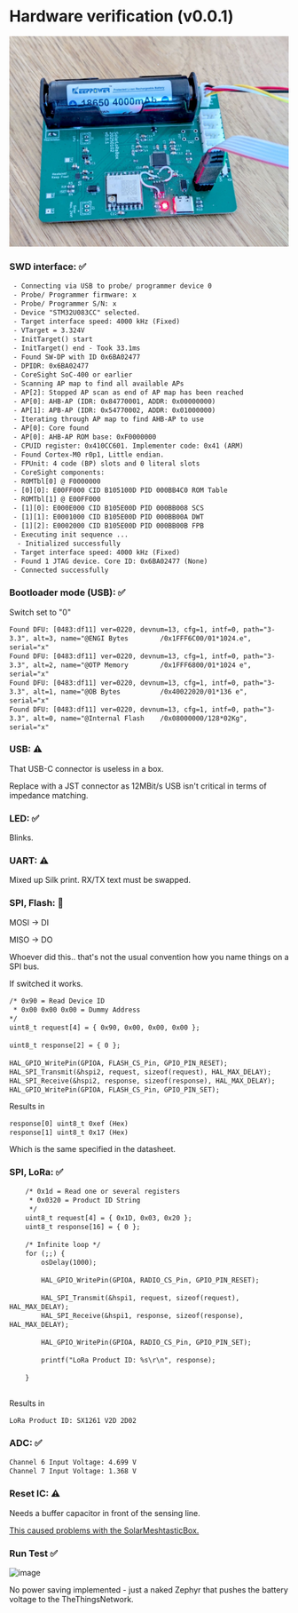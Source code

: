 # Hardware verification (v0.0.1)

![Drag Racing](./doc/pcb_v001_wc.jpg)

### SWD interface: ✅

```
 - Connecting via USB to probe/ programmer device 0
 - Probe/ Programmer firmware: x
 - Probe/ Programmer S/N: x
 - Device "STM32U083CC" selected.
 - Target interface speed: 4000 kHz (Fixed)
 - VTarget = 3.324V
 - InitTarget() start
 - InitTarget() end - Took 33.1ms
 - Found SW-DP with ID 0x6BA02477
 - DPIDR: 0x6BA02477
 - CoreSight SoC-400 or earlier
 - Scanning AP map to find all available APs
 - AP[2]: Stopped AP scan as end of AP map has been reached
 - AP[0]: AHB-AP (IDR: 0x84770001, ADDR: 0x00000000)
 - AP[1]: APB-AP (IDR: 0x54770002, ADDR: 0x01000000)
 - Iterating through AP map to find AHB-AP to use
 - AP[0]: Core found
 - AP[0]: AHB-AP ROM base: 0xF0000000
 - CPUID register: 0x410CC601. Implementer code: 0x41 (ARM)
 - Found Cortex-M0 r0p1, Little endian.
 - FPUnit: 4 code (BP) slots and 0 literal slots
 - CoreSight components:
 - ROMTbl[0] @ F0000000
 - [0][0]: E00FF000 CID B105100D PID 000BB4C0 ROM Table
 - ROMTbl[1] @ E00FF000
 - [1][0]: E000E000 CID B105E00D PID 000BB008 SCS
 - [1][1]: E0001000 CID B105E00D PID 000BB00A DWT
 - [1][2]: E0002000 CID B105E00D PID 000BB00B FPB
 - Executing init sequence ...
  - Initialized successfully
 - Target interface speed: 4000 kHz (Fixed)
 - Found 1 JTAG device. Core ID: 0x6BA02477 (None)
 - Connected successfully
```

### Bootloader mode (USB): ✅

Switch set to "0"

```
Found DFU: [0483:df11] ver=0220, devnum=13, cfg=1, intf=0, path="3-3.3", alt=3, name="@ENGI Bytes        /0x1FFF6C00/01*1024.e", serial="x"
Found DFU: [0483:df11] ver=0220, devnum=13, cfg=1, intf=0, path="3-3.3", alt=2, name="@OTP Memory        /0x1FFF6800/01*1024 e", serial="x"
Found DFU: [0483:df11] ver=0220, devnum=13, cfg=1, intf=0, path="3-3.3", alt=1, name="@OB Bytes          /0x40022020/01*136 e", serial="x"
Found DFU: [0483:df11] ver=0220, devnum=13, cfg=1, intf=0, path="3-3.3", alt=0, name="@Internal Flash    /0x08000000/128*02Kg", serial="x"
```

### USB: ⚠️

That USB-C connector is useless in a box.

Replace with a JST connector as 12MBit/s USB isn't critical in terms of impedance matching. 

### LED: ✅

Blinks.

### UART: ⚠️

Mixed up Silk print. RX/TX text must be swapped.

### SPI, Flash: 🚨

MOSI -> DI

MISO -> DO

Whoever did this..  that's not the usual convention how you name things on a SPI bus.

If switched it works.

```
/* 0x90 = Read Device ID
 * 0x00 0x00 0x00 = Dummy Address
*/
uint8_t request[4] = { 0x90, 0x00, 0x00, 0x00 };

uint8_t response[2] = { 0 };

HAL_GPIO_WritePin(GPIOA, FLASH_CS_Pin, GPIO_PIN_RESET);
HAL_SPI_Transmit(&hspi2, request, sizeof(request), HAL_MAX_DELAY);
HAL_SPI_Receive(&hspi2, response, sizeof(response), HAL_MAX_DELAY);
HAL_GPIO_WritePin(GPIOA, FLASH_CS_Pin, GPIO_PIN_SET);
```

Results in

```
response[0]	uint8_t	0xef (Hex)	
response[1]	uint8_t	0x17 (Hex)	
```

Which is the same specified in the datasheet.

### SPI, LoRa: ✅

```
	/* 0x1d = Read one or several registers
	 * 0x0320 = Product ID String
	 */
	uint8_t request[4] = { 0x1D, 0x03, 0x20 };
	uint8_t response[16] = { 0 };

	/* Infinite loop */
	for (;;) {
		osDelay(1000);

		HAL_GPIO_WritePin(GPIOA, RADIO_CS_Pin, GPIO_PIN_RESET);

		HAL_SPI_Transmit(&hspi1, request, sizeof(request), HAL_MAX_DELAY);
		HAL_SPI_Receive(&hspi1, response, sizeof(response), HAL_MAX_DELAY);

		HAL_GPIO_WritePin(GPIOA, RADIO_CS_Pin, GPIO_PIN_SET);

		printf("LoRa Product ID: %s\r\n", response);

	}


```

Results in

```
LoRa Product ID: SX1261 V2D 2D02
```

### ADC: ✅

```
Channel 6 Input Voltage: 4.699 V
Channel 7 Input Voltage: 1.368 V
```

### Reset IC: ⚠️

Needs a buffer capacitor in front of  the sensing line. 

[This caused problems with the SolarMeshtasticBox.](https://github.com/dm5tt/SolarMeshtasticNode/issues/3)

### Run Test ✅

![image](https://github.com/user-attachments/assets/dfe6956d-b480-4e05-9446-fb88f8dc0232)

No power saving implemented - just a naked Zephyr that pushes the battery voltage to the TheThingsNetwork.

